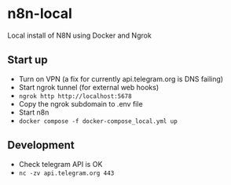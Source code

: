 # n8n-local

Local install of N8N using Docker and Ngrok

## Start up

- Turn on VPN (a fix for currently api.telegram.org is DNS failing)
- Start ngrok tunnel (for external web hooks)
- `ngrok http http://localhost:5678`
- Copy the ngrok subdomain to .env file
- Start n8n
- `docker compose -f docker-compose_local.yml up`

## Development
- Check telegram API is OK
- `nc -zv api.telegram.org 443`
